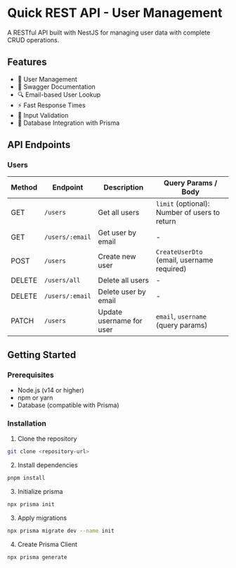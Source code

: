 # Quick REST API - User Management

A RESTful API built with NestJS for managing user data with complete CRUD operations.

## Features

- 👥 User Management
- 📝 Swagger Documentation
- 🔍 Email-based User Lookup
- ⚡ Fast Response Times
- 🎯 Input Validation
- 💾 Database Integration with Prisma

## API Endpoints

### Users

| Method | Endpoint        | Description              | Query Params / Body                           |
| ------ | --------------- | ------------------------ | --------------------------------------------- |
| GET    | `/users`        | Get all users            | `limit` (optional): Number of users to return |
| GET    | `/users/:email` | Get user by email        | -                                             |
| POST   | `/users`        | Create new user          | `CreateUserDto` (email, username required)    |
| DELETE | `/users/all`    | Delete all users         | -                                             |
| DELETE | `/users/:email` | Delete user by email     | -                                             |
| PATCH  | `/users`        | Update username for user | `email`, `username` (query params)            |

## Getting Started

### Prerequisites

- Node.js (v14 or higher)
- npm or yarn
- Database (compatible with Prisma)

### Installation

1. Clone the repository

```bash
git clone <repository-url>
```

2. Install dependencies

```bash
pnpm install
```

3. Initialize prisma

```bash
npx prisma init
```

3. Apply migrations

```bash
npx prisma migrate dev --name init
```

4. Create Prisma Client

```bash
npx prisma generate
```
